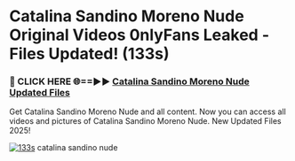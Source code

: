 # Catalina Sandino Moreno Nude Original Videos 0nlyFans Leaked - Files Updated! (133s)

<h3>🔴 CLICK HERE 🌐==►► <a href="https://tinyurl.com/4mcuefdz" rel="nofollow">Catalina Sandino Moreno Nude Updated Files</a></h3>

Get Catalina Sandino Moreno Nude and all content. Now you can access all videos and pictures of Catalina Sandino Moreno Nude. New Updated Files 2025!

[![133s](https://i.imgur.com/StAQSOY.gif)](https://tinyurl.com/4mcuefdz)
catalina sandino nude